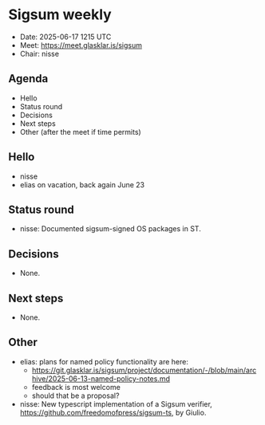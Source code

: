 # Sigsum weekly

- Date: 2025-06-17 1215 UTC
- Meet: https://meet.glasklar.is/sigsum
- Chair: nisse

## Agenda

- Hello
- Status round
- Decisions
- Next steps
- Other (after the meet if time permits)

## Hello

- nisse
- elias on vacation, back again June 23

## Status round

- nisse: Documented sigsum-signed OS packages in ST.

## Decisions

- None.

## Next steps

- None.

## Other

- elias: plans for named policy functionality are here:
  - https://git.glasklar.is/sigsum/project/documentation/-/blob/main/archive/2025-06-13-named-policy-notes.md
  - feedback is most welcome
  - should that be a proposal?
- nisse: New typescript implementation of a Sigsum verifier,
  https://github.com/freedomofpress/sigsum-ts, by Giulio.

